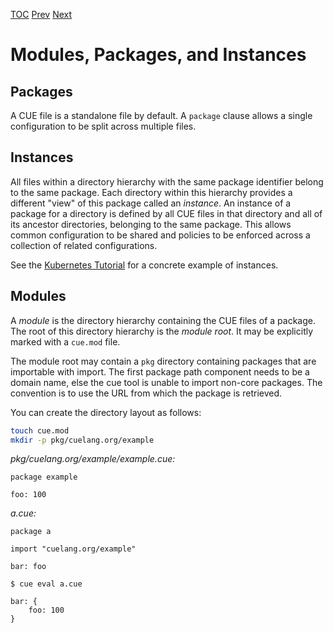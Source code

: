 [TOC](Readme.md) [Prev](templates.md) [Next](packages.md)

# Modules, Packages, and Instances

## Packages

A CUE file is a standalone file by default.
A `package` clause allows a single configuration to be split across multiple
files.

## Instances

All files within a directory hierarchy with the same package identifier belong
to the same package.
Each directory within this hierarchy provides a different "view" of this package
called an _instance_.
An instance of a package for a directory is defined by all CUE files in that
directory and all of its ancestor directories, belonging to the same package.
This allows common configuration to be shared and policies to be enforced
across a collection of related configurations.

See the [Kubernetes Tutorial](../kubernetes/README.md) for a concrete example
of instances.


## Modules

A _module_ is the directory hierarchy containing the CUE files of a package.
The root of this directory hierarchy is the _module root_.
It may be explicitly marked with a `cue.mod` file.

The module root may contain a `pkg` directory containing packages that are
importable with import.
The first package path component needs to be a domain name, else the cue tool
is unable to import non-core packages.
The convention is to use the URL from which the package is retrieved.

You can create the directory layout as follows:

```sh
touch cue.mod
mkdir -p pkg/cuelang.org/example
```

_pkg/cuelang.org/example/example.cue:_
```
package example

foo: 100
```

_a.cue:_
```
package a

import "cuelang.org/example"

bar: foo
```

`$ cue eval a.cue`
```
bar: {
    foo: 100
}
```
